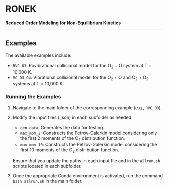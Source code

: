 # RONEK

**Reduced Order Modeling for Non-Equilibrium Kinetics**

---

## Examples

The available examples include:
- `RVC_O3`: Rovibrational collisional model for the O$`_2`$ + O system at T = 10,000 K.
- `VC_O3_O4`: Vibrational collisional model for the O$`_2`$ + O and O$`_2`$ + O$`_2`$ systems at T = 10,000 K.

### Running the Examples

1. Navigate to the main folder of the corresponding example (e.g., `RVC_O3`).
2. Modify the input files (.json) in each subfolder as needed:
   - `gen_data`: Generates the data for testing.
   - `max_mom_2`: Constructs the Petrov-Galerkin model considering only the first 2 moments of the O$_2$ distribution function.
   - `max_mom_10`: Constructs the Petrov-Galerkin model considering the first 10 moments of the O$_2$ distribution function.
   
   Ensure that you update the paths in each input file and in the `allrun.sh` scripts located in each subfolder.
3. Once the appropriate Conda environment is activated, run the command `bash allrun.sh` in the main folder.
